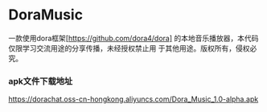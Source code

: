 # DoraMusic
一款使用dora框架[https://github.com/dora4/dora] 的本地音乐播放器，本代码仅限学习交流用途的分享传播，未经授权禁止用
于其他用途。版权所有，侵权必究。

### apk文件下载地址
https://dorachat.oss-cn-hongkong.aliyuncs.com/Dora_Music_1.0-alpha.apk
